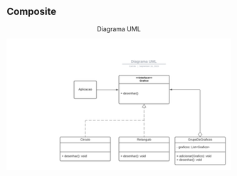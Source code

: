<h2> Composite </h2>
<p align="center"> Diagrama UML </p>

![Diagrama UML](/engenhariaIII/composite/diagramaUml.png)


